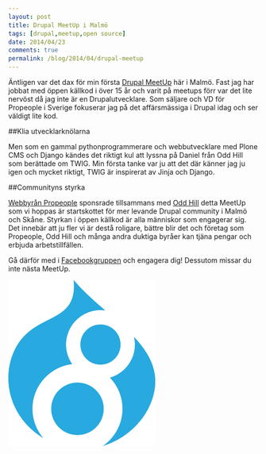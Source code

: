 ```yaml
---
layout: post
title: Drupal MeetUp i Malmö
tags: [drupal,meetup,open source]
date: 2014/04/23
comments: true
permalink: /blog/2014/04/drupal-meetup
---
```

Äntligen var det dax för min första [Drupal MeetUp](http://www.foocafe.org/event/twig-och-drupal-8) här i Malmö. Fast jag har jobbat med öppen källkod i över 15 år och varit på meetups förr var det lite nervöst då jag inte är en Drupalutvecklare. Som säljare och VD för Propeople i Sverige fokuserar jag på det affärsmässiga i Drupal idag och ser väldigt lite kod.

##Klia utvecklarknölarna

Men som en gammal pythonprogrammerare och webbutvecklare med Plone CMS och Django kändes det riktigt kul att lyssna på Daniel från Odd Hill som berättade om TWIG. Min första tanke var ju att det där känner jag ju igen och mycket riktigt, TWIG är inspirerat av Jinja och Django.

##Communityns styrka

[Webbyrån Propeople](http://wearepropeople.se/) sponsrade tillsammans med [Odd Hill](http://oddhill.se/) detta MeetUp som vi hoppas är startskottet för mer levande Drupal community i Malmö och Skåne. Styrkan i öppen källkod är alla människor som engagerar sig. Det innebär att ju fler vi är destå roligare, bättre blir det och företag som Propeople, Odd Hill och många andra duktiga byråer kan tjäna pengar och erbjuda arbetstillfällen.

Gå därför med i [Facebookgruppen](https://www.facebook.com/groups/342921882398766/?fref=ts) och engagera dig! Dessutom missar du inte nästa MeetUp.

![Drupal 8](/images/drupal-8-logo-isolated.png)